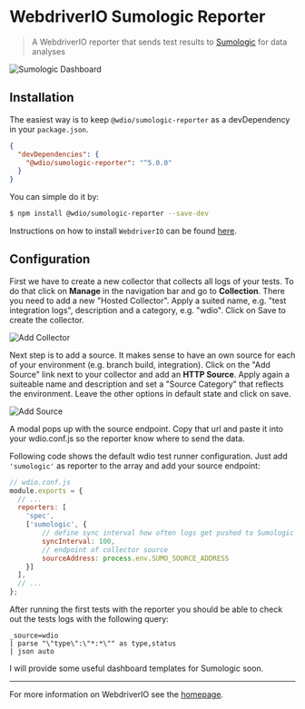 WebdriverIO Sumologic Reporter
==============================

> A WebdriverIO reporter that sends test results to [Sumologic](https://www.sumologic.com/) for data analyses

![Sumologic Dashboard](https://webdriver.io/images/sumologic.png "Sumologic Dashboard")

## Installation

The easiest way is to keep `@wdio/sumologic-reporter` as a devDependency in your `package.json`.

```json
{
  "devDependencies": {
    "@wdio/sumologic-reporter": "^5.0.0"
  }
}
```

You can simple do it by:

```sh
$ npm install @wdio/sumologic-reporter --save-dev
```

Instructions on how to install `WebdriverIO` can be found [here](https://webdriver.io/docs/gettingstarted.html).

## Configuration

First we have to create a new collector that collects all logs of your tests. To do that click on __Manage__ in the navigation bar and go to __Collection__. There you need to add a new "Hosted Collector". Apply a suited name, e.g. "test integration logs", description and a category, e.g. "wdio". Click on Save to create the collector.

![Add Collector](https://webdriver.io/images/sumo-collector.png "Add Collector")

Next step is to add a source. It makes sense to have an own source for each of your environment (e.g. branch build, integration). Click on the "Add Source" link next to your collector and add an __HTTP Source__. Apply again a suiteable name and description and set a "Source Category" that reflects the environment. Leave the other options in default state and click on save.

![Add Source](https://webdriver.io/images/sumo-source.png "Add Source")

A modal pops up with the source endpoint. Copy that url and paste it into your wdio.conf.js so the reporter know where to send the data.

Following code shows the default wdio test runner configuration. Just add `'sumologic'` as reporter to the array and add your source endpoint:

```js
// wdio.conf.js
module.exports = {
  // ...
  reporters: [
    'spec',
    ['sumologic', {
        // define sync interval how often logs get pushed to Sumologic
        syncInterval: 100,
        // endpoint of collector source
        sourceAddress: process.env.SUMO_SOURCE_ADDRESS
    }]
  ],
  // ...
};
```

After running the first tests with the reporter you should be able to check out the tests logs with the following query:

```
_source=wdio
| parse "\"type\":\"*:*\"" as type,status
| json auto
```

I will provide some useful dashboard templates for Sumologic soon.

----

For more information on WebdriverIO see the [homepage](https://webdriver.io).
